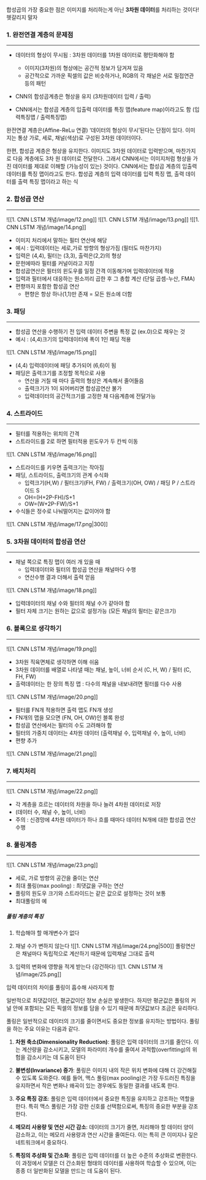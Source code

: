 합성곱의 가장 중요한 점은 이미지를 처리하는게 아닌 **3차원 데이터**를 처리하는 것이다! 헷갈리지 말자


### 1. 완전연결 계층의 문제점
---
- 데이터의 형상이 무시됨 : 3차원 데이터를 1차원 데이터로 평탄화해야 함
    - 이미지(3차원)의 형상에는 공간적 정보가 담겨져 있음
    - 공간적으로 가까운 픽셀의 값은 비슷하거나, RGB의 각 채널은 서로 밀접연관 등의 패턴

- CNN의 합성곱계층은 형상을 유지 (3차원데이터 입력 / 출력)

- CNN에서는 합성곱 계층의 입출력 데이터를 특징 맵(feature map)이라고도 함 (입력특징맵 / 출력특징맵)

완전연결 계층은(Affine-ReLu 연결) ‘데이터의 형상이 무시’된다는 단점이 있다. 이미지는 통상 가로, 세로, 채널(색상)로 구성된 3차원 데이터이다. 

한편, 합성곱 계층은 형상을 유지한다. 이미지도 3차원 데이터로 입력받으며, 마찬가지로 다음 계층에도 3차 원 데이터로 전달한다. 그래서 CNN에서는 이미지처럼 형상을 가진 데이터를 제대로 이해할 (가능성이 있는) 것이다. CNN에서는 합성곱 계층의 입출력 데이터를 특징 맵이라고도 한다. 합성곱 계층의 입력 데이터를 입력 특징 맵, 출력 데이터를 출력 특징 맵이라고 하는 식


### 2. 합성곱 연산
---
![[1. CNN LSTM 개념/image/12.png]]
![[1. CNN LSTM 개념/image/13.png]]
![[1. CNN LSTM 개념/image/14.png]]

- 이미지 처리에서 말하는 필터 연산에 해당
- 예시 : 입력데이터는 세로,가로 방향의 형상가짐 (필터도 마찬가지)
- 입력은 (4,4), 필터는 (3,3), 출력은(2,2)의 형상
- 문헌에따라 필터를 커널이라고 지칭
- 합성곱연산은 필터의 윈도우를 일정 간격 이동해가며 입력데이터에 적용
- 입력과 필터에서 대응하는 원소끼리 곱한 후 그 총합 계산 (단일 곱셈-누산, FMA)
- 편향까지 포함한 합성곱 연산
    - 편향은 항상 하나(1,1)만 존재 = 모든 원소에 더함


### 3. 패딩
---
- 합성곱 연산을 수행하기 전 입력 데이터 주변을 특정 값 (ex.0)으로 채우는 것
- 예시 : (4,4)크기의 입력데이터에 폭이 1인 패딩 적용 

![[1. CNN LSTM 개념/image/15.png]]

- (4,4) 입력데이터에 패딩 추가되어 (6,6)이 됨
- 패딩은 출력크기를 조정할 목적으로 사용
    - 연산을 거칠 때 마다 출력의 형상은 계속해서 줄어들음
    - 출력크기가 1이 되어버리면 합성곱연산 불가
    - 입력데이터의 공간적크기를 고정한 채 다음계층에 전달가능


### 4. 스트라이드
---
- 필터를 적용하는 위치의 간격
- 스트라이드를 2로 하면 필터적용 윈도우가 두 칸씩 이동

![[1. CNN LSTM 개념/image/16.png]]

- 스트라이드를 키우면 출력크기는 작아짐
- 패딩, 스트라이드, 출력크기의 관계 수식화
    - 입력크기(H,W) / 필터크기(FH, FW) / 출력크기(OH, OW) / 패딩 P / 스트라이드 S
    - OH=(H+2P-FH)/S+1
    - OW=(W+2P-FW)/S+1
- 수식들은 정수로 나눠떨어지는 값이어야 함

![[1. CNN LSTM 개념/image/17.png|300]]


### 5. 3차원 데이터의 합성곱 연산
---
- 채널 쪽으로 특징 맵이 여러 개 있을 때
    - 입력데이터와 필터의 합성곱 연산을 채널마다 수행
    - 연산수행 결과 더해서 출력 얻음 

![[1. CNN LSTM 개념/image/18.png]]        

- 입력데이터의 채널 수와 필터의 채널 수가 같아야 함
- 필터 자체 크기는 원하는 값으로 설정가능 (모든 채널의 필터는 같은크기)


### 6. 블록으로 생각하기
---
![[1. CNN LSTM 개념/image/19.png]]

- 3차원 직육면체로 생각하면 이해 쉬움
- 3차원 데이터를 배열로 나타낼 때는 채널, 높이, 너비 순서 (C, H, W) / 필터 (C, FH, FW)
- 출력데이터는 한 장의 특징 맵 : 다수의 채널을 내보내려면 필터를 다수 사용 

![[1. CNN LSTM 개념/image/20.png]]

- 필터를 FN개 적용하면 출력 맵도 FN개 생성
- FN개의 맵을 모으면 (FN, OH, OW)인 블록 완성
- 합성곱 연산에서는 필터의 수도 고려해야 함
- 필터의 가중치 데이터는 4차원 데이터 (출력채널 수, 입력채널 수, 높이, 너비)
- 편향 추가

![[1. CNN LSTM 개념/image/21.png]]



### 7. 배치처리
---
![[1. CNN LSTM 개념/image/22.png]]

- 각 계층을 흐르는 데이터의 차원을 하나 늘려 4차원 데이터로 저장
- (데이터 수, 채널 수, 높이, 너비)
- 주의 : 신경망에 4차원 데이터가 하나 흐를 때마다 데이터 N개에 대한 합성곱 연산수행


### 8. 풀링계층
---
![[1. CNN LSTM 개념/image/23.png]]

- 세로, 가로 방향의 공간을 줄이는 연산
- 최대 풀링(max pooling) : 최댓값을 구하는 연산
- 풀링의 원도우 크기와 스트라이드는 같은 값으로 설정하는 것이 보통
- 최대풀링의 예

##### 풀링 계층의 특징
1. 학습해야 할 매개변수가 없다
2) 채널 수가 변하지 않는다
	![[1. CNN LSTM 개념/image/24.png|500]]
풀링연산은 채널마다 독립적으로 계산하기 때문에 입력채널 그대로 출력

3) 입력의 변화에 영향을 적게 받는다 (강건하다)
	![[1. CNN LSTM 개념/image/25.png]]

입력 데이터의 차이를 풀링이 흡수해 사라지게 함

일반적으로 최댓값이던, 평균값이던 정보 손실은 발생한다. 하지만 평균값은 풀링의 커널 안에 포함되는 모든 픽셀의 정보를 담을 수 있기 때문에 최댓값보다 조금은 유리하다.

풀링은 일반적으로 데이터의 크기를 줄이면서도 중요한 정보를 유지하는 방법이다. 풀링을 하는 주요 이유는 다음과 같다.

1. **차원 축소(Dimensionality Reduction)**: 풀링은 입력 데이터의 크기를 줄인다. 이는 계산량을 감소시키고, 모델의 파라미터 개수를 줄여서 과적합(overfitting)의 위험을 감소시키는 데 도움이 된다

2. **불변성(Invariance) 증가**: 풀링은 이미지 내의 작은 위치 변화에 대해 더 강건해질 수 있도록 도와준다. 예를 들어, 맥스 풀링(max pooling)은 가장 두드러진 특징을 유지하면서 작은 변화나 왜곡이 있는 경우에도 동일한 결과를 내도록 한다.

4. **주요 특징 강조**: 풀링은 입력 데이터에서 중요한 특징을 유지하고 강조하는 역할을 한다. 특히 맥스 풀링은 가장 강한 신호를 선택함으로써, 특징의 중요한 부분을 강조한다.

5. **메모리 사용량 및 연산 시간 감소**: 데이터의 크기가 줄면, 처리해야 할 데이터 양이 감소하고, 이는 메모리 사용량과 연산 시간을 줄여든다. 이는 특히 큰 이미지나 깊은 네트워크에서 중요하다.

6. **특징의 추상화 및 간소화**: 풀링은 입력 데이터를 더 높은 수준의 추상화로 변환한다. 이 과정에서 모델은 더 간소화된 형태의 데이터를 사용하여 학습할 수 있으며, 이는 종종 더 일반화된 모델을 만드는 데 도움이 된다.

